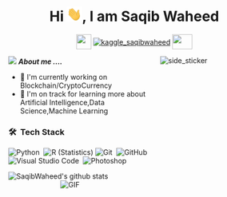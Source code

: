 <h1 align="center">Hi <img src="https://raw.githubusercontent.com/ABSphreak/ABSphreak/master/gifs/Hi.gif" width="30px">, I am Saqib Waheed </h1>

<p align="center">
<a href="https://www.linkedin.com/in/saqibwaheed1/" target="blank"><img align="center" src="https://image.flaticon.com/icons/png/128/174/174857.png" height="30" width="30" /></a>
<a href="https://www.kaggle.com/saqibwaheed" target="blank"><img align="center" src="https://www.vectorlogo.zone/logos/kaggle/kaggle-icon.svg" alt="kaggle_saqibwaheed" height="30" width="40" /></a>
<a href = "mailto: personalmail786@gmail.com"><img align="center" src="https://seeklogo.com/images/G/gmail-new-2020-logo-32DBE11BB4-seeklogo.com.png" height="30" width="40" /></a>
</p>

<img align="right" width=200px height=200px alt="side_sticker" src="https://media.giphy.com/media/TEnXkcsHrP4YedChhA/giphy.gif" />

<img src="https://media.giphy.com/media/iY8CRBdQXODJSCERIr/giphy.gif" width="30px">&nbsp;***About me ....***

- 🔭 I'm currently working on Blockchain/CryptoCurrency
- 🌱 I'm on track for learning more about Artificial Intelligence,Data Science,Machine Learning

### 🛠 &nbsp;Tech Stack

![Python](https://img.shields.io/badge/-Python-05122A?style=flat&logo=python)&nbsp;
![R (Statistics)](https://img.shields.io/badge/-R-05122A?style=flat&logo=R&logoColor=276DC3)
![Git](https://img.shields.io/badge/-Git-05122A?style=flat&logo=git)&nbsp;
![GitHub](https://img.shields.io/badge/-GitHub-05122A?style=flat&logo=github)&nbsp;
![Visual Studio Code](https://img.shields.io/badge/-Visual%20Studio%20Code-05122A?style=flat&logo=visual-studio-code&logoColor=007ACC)&nbsp;
![Photoshop](https://img.shields.io/badge/-Photoshop-05122A?style=flat&logo=adobe-photoshop)&nbsp;

![SaqibWaheed's github stats](https://github-readme-stats.vercel.app/api?username=saqibwaheed786&theme=gruvbox&show_icons=true)
<img align="right" alt="GIF" src="https://owaisnoor.info/blog/wp-content/uploads/2019/03/maxresdefault.jpg" width="400" height="280" />


<!--
**saqibwaheed786/saqibwaheed786** is a ✨ _special_ ✨ repository because its `README.md` (this file) appears on your GitHub profile.


